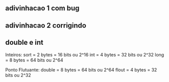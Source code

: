 ## adivinhacao 1 com bug 


## adivinhacao 2 corrigindo


## double e int 

Inteiros:
sort = 2 bytes = 16 bits ou 2^16
int = 4 bytes = 32 bits ou 2^32
long = 8 bytes = 64 bits ou 2^64

Ponto Flutuante:
double = 8 bytes = 64 bits ou 2^64
flout = 4 bytes = 32 bits ou 2^32